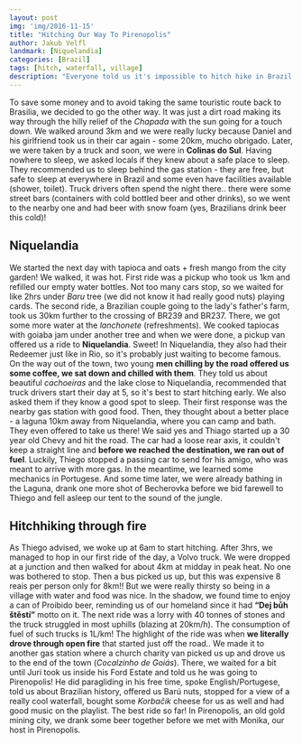 ```yaml
---
layout: post
img: 'img/2016-11-15'
title: "Hitching Our Way To Pirenopolis"
author: Jakub Velfl
landmark: [Niquelandia]
categories: [Brazil]
tags: [hitch, waterfall, village]
description: "Everyone told us it's impossible to hitch hike in Brazil. So we decided to do just that and it was quite fun!"
---
```


To save some money and to avoid taking the same touristic route back to Brasilia, we decided to go the other way. It was just a dirt road making its way through the hilly relief of the *Chapada* with the sun going for a touch down. We walked around 3km and we were really lucky because Daniel and his girlfriend took us in their car again - some 20km, mucho obrigado. Later, we were taken by a truck and soon, we were in **Colinas do Sul**. Having nowhere to sleep, we asked locals if they knew about a safe place to sleep. They recommended us to sleep behind the gas station - they are free, but safe to sleep at everywhere in Brazil and some even have facilities available (shower, toilet). Truck drivers often spend the night there.. there were some street bars (containers with cold bottled beer and other drinks), so we went to the nearby one and had beer with snow foam (yes, Brazilians drink beer this cold)! 

## Niquelandia

We started the next day with tapioca and oats + fresh mango from the city garden! We walked, it was hot. First ride was a pickup who took us 1km and refilled our empty water bottles. Not too many cars stop, so we waited for like 2hrs under *Baru* tree (we did not know it had really good nuts) playing cards. The second ride, a Brazilian couple going to the lady's father's farm, took us 30km further to the crossing of BR239 and BR237. There, we got some more water at the *lanchonete* (refreshments). We cooked tapiocas with goiaba jam under another tree and when we were done, a pickup van offered us a ride to **Niquelandia**. Sweet! In Niquelandia, they also had their Redeemer just like in Rio, so it's probably just waiting to become famous. On the way out of the town, two young **men chilling by the road offered us some coffee, we sat down and chilled with them**. They told us about beautiful *cachoeiras* and the lake close to Niquelandia, recommended that truck drivers start their day at 5, so it's best to start hitching early. We also asked them if they know a good spot to sleep. Their first response was the nearby gas station with good food. Then, they thought about a better place - a laguna 10km away from Niquelandia, where you can camp and bath. They even offered to take us there! We said yes and Thiago started up a 30 year old Chevy and hit the road. The car had a loose rear axis, it couldn't keep a straight line and **before we reached the destination, we ran out of fuel**. Luckily, Thiego stopped a passing car to send for his amigo, who was meant to arrive with more gas. In the meantime, we learned some mechanics in Portugese. And some time later, we were already bathing in the Laguna, drank one more shot of Becherovka before we bid farewell to Thiego and fell asleep our tent to the sound of the jungle. 

## Hitchhiking through fire

As Thiego advised, we woke up at 6am to start hitching. After 3hrs, we managed to hop in our first ride of the day, a Volvo truck. We were dropped at a junction and then walked for about 4km at midday in peak heat. No one was bothered to stop. Then a bus picked us up, but this was expensive 8 reais per person only for 8km!! But we were really thirsty so being in a village with water and food was nice. In the shadow, we found time to enjoy a can of Proibido beer, reminding us of our homeland since it had **“Dej bůh štěstí”** motto on it. The next ride was a lorry with 40 tonnes of stones and the truck struggled in most uphills (blazing at 20km/h). The consumption of fuel of such trucks is 1L/km! The highlight of the ride was when **we literally drove through open fire** that started just off the road.. We made it to another gas station where a church charity van picked us up and drove us to the end of the town (*Cocalzinho de Goiás*). There, we waited for a bit until Juri took us inside his Ford Estate and told us he was going to Pirenopolis! He did paragliding in his free time, spoke English/Portugese, told us about Brazilian history, offered us Barú nuts, stopped for a view of a really cool waterfall, bought some *Korbačik* cheese for us as well and had good music on the playlist. The best ride so far! In Pirenopolis, an old gold mining city, we drank some beer together before we met with Monika, our host in Pirenopolis. 
